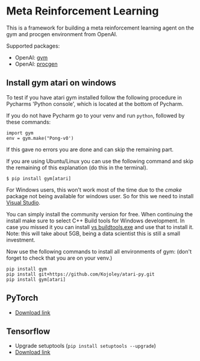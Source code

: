 
# Meta Reinforcement Learning

This is a framework for building a meta reinforcement learning agent on the gym and procgen environment from OpenAI.

Supported packages:
- OpenAI: [gym](https://github.com/openai/gym)
- OpenAI: [procgen](https://github.com/openai/procgen)


## Install gym atari on windows

To test if you have atari gym installed follow the following procedure in Pycharms 'Python console', which is located at the bottom of Pycharm.

If you do not have Pycharm go to your venv and run ```python```, followed by these commands:

```` 
import gym
env = gym.make("Pong-v0')
````

If this gave no errors you are done and can skip the remaining part.

If you are using Ubuntu/Linux you can use the following command and skip the remaining of this explanation (do this in the terminal). 

```text
$ pip install gym[atari]
```

For Windows users, this won't work most of the time due to the _cmake_ package not being available for windows user. So for this we need to install [Visual Studio](https://visualstudio.microsoft.com/downloads/).

You can simply install the community version for free. When continuing the install make sure to select C++ Build tools for Windows development.  In case you missed it you can install [vs buildtools.exe](https://aka.ms/vs/16/release/vs_buildtools.exe) and use that to install it. Note: this will take about 5GB, being a data scientist this is still a small investment.

Now use the following commands to install all environments of gym: (don't forget to check that you are on your venv.)
```text
pip install gym
pip install git+https://github.com/Kojoley/atari-py.git
pip install gym[atari]
```


## PyTorch
- [Download link](https://pytorch.org/get-started/locally/)

## Tensorflow
- Upgrade setuptools (`pip install setuptools --upgrade`)
- [Download link](https://www.tensorflow.org/install/gpu)

